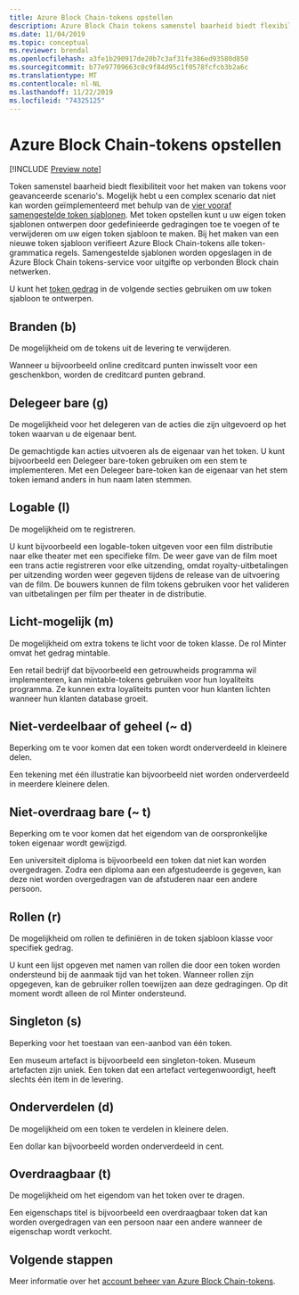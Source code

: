 ```yaml
---
title: Azure Block Chain-tokens opstellen
description: Azure Block Chain tokens samenstel baarheid biedt flexibiliteit voor het maken van tokens voor geavanceerde scenario's.
ms.date: 11/04/2019
ms.topic: conceptual
ms.reviewer: brendal
ms.openlocfilehash: a3fe1b290917de20b7c3af31fe386ed93580d850
ms.sourcegitcommit: b77e97709663c0c9f84d95c1f0578fcfcb3b2a6c
ms.translationtype: MT
ms.contentlocale: nl-NL
ms.lasthandoff: 11/22/2019
ms.locfileid: "74325125"
---
```

# <a name="azure-blockchain-tokens-composability"></a>Azure Block Chain-tokens opstellen

[!INCLUDE [Preview note](./includes/preview.md)]

Token samenstel baarheid biedt flexibiliteit voor het maken van tokens voor geavanceerde scenario's. Mogelijk hebt u een complex scenario dat niet kan worden geïmplementeerd met behulp van de [vier vooraf samengestelde token sjablonen](templates.md#base-token-types). Met token opstellen kunt u uw eigen token sjablonen ontwerpen door gedefinieerde gedragingen toe te voegen of te verwijderen om uw eigen token sjabloon te maken. Bij het maken van een nieuwe token sjabloon verifieert Azure Block Chain-tokens alle token-grammatica regels. Samengestelde sjablonen worden opgeslagen in de Azure Block Chain tokens-service voor uitgifte op verbonden Block chain netwerken.

U kunt het [token gedrag](templates.md#token-behaviors) in de volgende secties gebruiken om uw token sjabloon te ontwerpen.

## <a name="burnable-b"></a>Branden (b)

De mogelijkheid om de tokens uit de levering te verwijderen.

Wanneer u bijvoorbeeld online creditcard punten inwisselt voor een geschenkbon, worden de creditcard punten gebrand.

## <a name="delegable-g"></a>Delegeer bare (g)

De mogelijkheid voor het delegeren van de acties die zijn uitgevoerd op het token waarvan u de eigenaar bent.

De gemachtigde kan acties uitvoeren als de eigenaar van het token. U kunt bijvoorbeeld een Delegeer bare-token gebruiken om een stem te implementeren. Met een Delegeer bare-token kan de eigenaar van het stem token iemand anders in hun naam laten stemmen.

## <a name="logable-l"></a>Logable (l)

De mogelijkheid om te registreren.

U kunt bijvoorbeeld een logable-token uitgeven voor een film distributie naar elke theater met een specifieke film. De weer gave van de film moet een trans actie registreren voor elke uitzending, omdat royalty-uitbetalingen per uitzending worden weer gegeven tijdens de release van de uitvoering van de film. De bouwers kunnen de film tokens gebruiken voor het valideren van uitbetalingen per film per theater in de distributie.

## <a name="mint-able-m"></a>Licht-mogelijk (m)

De mogelijkheid om extra tokens te licht voor de token klasse. De rol Minter omvat het gedrag mintable.

Een retail bedrijf dat bijvoorbeeld een getrouwheids programma wil implementeren, kan mintable-tokens gebruiken voor hun loyaliteits programma. Ze kunnen extra loyaliteits punten voor hun klanten lichten wanneer hun klanten database groeit.  

## <a name="non-subdividable-or-whole-d"></a>Niet-verdeelbaar of geheel (~ d)

Beperking om te voor komen dat een token wordt onderverdeeld in kleinere delen.

Een tekening met één illustratie kan bijvoorbeeld niet worden onderverdeeld in meerdere kleinere delen. 

## <a name="non-transferable-t"></a>Niet-overdraag bare (~ t)

Beperking om te voor komen dat het eigendom van de oorspronkelijke token eigenaar wordt gewijzigd.

Een universiteit diploma is bijvoorbeeld een token dat niet kan worden overgedragen. Zodra een diploma aan een afgestudeerde is gegeven, kan deze niet worden overgedragen van de afstuderen naar een andere persoon.

## <a name="roles-r"></a>Rollen (r)

De mogelijkheid om rollen te definiëren in de token sjabloon klasse voor specifiek gedrag.

U kunt een lijst opgeven met namen van rollen die door een token worden ondersteund bij de aanmaak tijd van het token. Wanneer rollen zijn opgegeven, kan de gebruiker rollen toewijzen aan deze gedragingen. Op dit moment wordt alleen de rol Minter ondersteund.

## <a name="singleton-s"></a>Singleton (s)

Beperking voor het toestaan van een-aanbod van één token.

Een museum artefact is bijvoorbeeld een singleton-token. Museum artefacten zijn uniek. Een token dat een artefact vertegenwoordigt, heeft slechts één item in de levering.

## <a name="subdividable-d"></a>Onderverdelen (d)

De mogelijkheid om een token te verdelen in kleinere delen.

Een dollar kan bijvoorbeeld worden onderverdeeld in cent.

## <a name="transferable-t"></a>Overdraagbaar (t)

De mogelijkheid om het eigendom van het token over te dragen.

Een eigenschaps titel is bijvoorbeeld een overdraagbaar token dat kan worden overgedragen van een persoon naar een andere wanneer de eigenschap wordt verkocht.

## <a name="next-steps"></a>Volgende stappen

Meer informatie over het [account beheer van Azure Block Chain-tokens](account-management.md).
